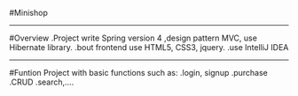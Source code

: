 #Minishop
____________________
#Overview
.Project write Spring version 4 ,design pattern MVC, use Hibernate library.
.bout frontend use HTML5, CSS3, jquery.
.use IntelliJ IDEA

____________________
#Funtion
Project with basic functions such as:
.login, signup
.purchase
.CRUD
.search,....
